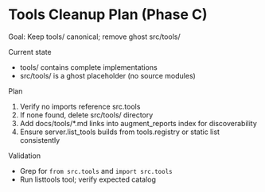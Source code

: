 # Tools Cleanup Plan (Phase C)

Goal: Keep tools/ canonical; remove ghost src/tools/

Current state
- tools/ contains complete implementations
- src/tools/ is a ghost placeholder (no source modules)

Plan
1) Verify no imports reference src.tools
2) If none found, delete src/tools/ directory
3) Add docs/tools/*.md links into augment_reports index for discoverability
4) Ensure server.list_tools builds from tools.registry or static list consistently

Validation
- Grep for `from src.tools` and `import src.tools`
- Run listtools tool; verify expected catalog

